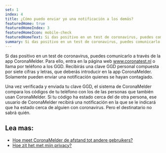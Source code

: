 ```yaml
---
set: 1
index: 4
title: ¿Cómo puedo enviar yo una notificación a los demás?
featuredHome: true
featuredHomeIndex: 3
featuredHomeIcon: mobile-check
featuredHomeText: Si das positivo en un test de coronavirus, puedes comunicarlo...
summary: Si das positivo en un test de coronavirus, puedes comunicarlo...
---
```

Si das positivo en un test de coronavirus, puedes comunicarlo a través de la app CoronaMelder. Para ello, entra en la página web www.coronatest.nl o llama por teléfono a los GGD. Recibirás una clave GGD personal compuesta por siete cifras y letras, que deberás introducir en la app CoronaMelder. Solamente pueden enviar una notificación quienes se hayan contagiado.

Una vez verificada y enviada tu clave GGD, el sistema de CoronaMelder compara los códigos de tu teléfono con los de las personas que también usan CoronaMelder. Si tu código ha estado cerca del de otra persona, ese usuario de CoronaMelder recibirá una notificación en la que se le indicará que ha estado cerca de alguien con coronavirus. Pero el destinatario no sabrá quién. 

## Lea mas:
- [Hoe meet CoronaMelder de afstand tot andere gebruikers?](/{{page.lang}}/faq/2-1-hoe-meet-coronamelder-de-afstand) 
- [Hoe zit het met mijn privacy?](/{{page.lang}}/faq/2-8-hoe-zit-het-met-mijn-privacy)
